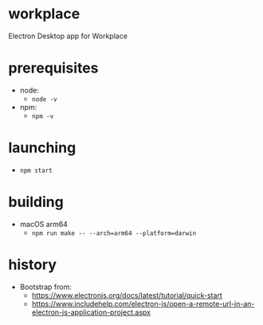 # workplace
Electron Desktop app for Workplace

# prerequisites
- node:
   - `node -v`
- npm:
   - `npm -v`

# launching
- `npm start`

# building
- macOS arm64
   - `npm run make -- --arch=arm64 --platform=darwin`

# history
- Bootstrap from:
   - https://www.electronjs.org/docs/latest/tutorial/quick-start
   - https://www.includehelp.com/electron-js/open-a-remote-url-in-an-electron-js-application-project.aspx
